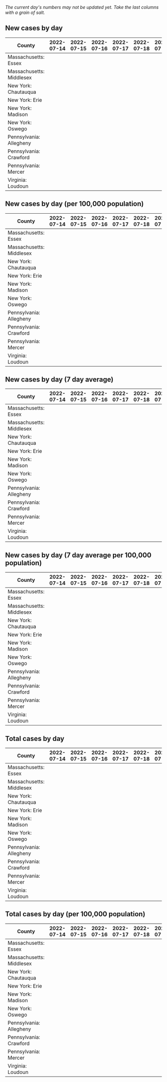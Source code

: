_The current day's numbers may not be updated yet. Take the last columns with a grain of salt._
## New cases by day

| County | 2022-07-14 | 2022-07-15 | 2022-07-16 | 2022-07-17 | 2022-07-18 | 2022-07-19 | 2022-07-20 |
| --- | --- | --- | --- | --- | --- | --- | --- |
| Massachusetts: Essex |  |  |  |  |  |  |  |
| Massachusetts: Middlesex |  |  |  |  |  |  |  |
| New York: Chautauqua |  |  |  |  |  |  |  |
| New York: Erie |  |  |  |  |  |  |  |
| New York: Madison |  |  |  |  |  |  |  |
| New York: Oswego |  |  |  |  |  |  |  |
| Pennsylvania: Allegheny |  |  |  |  |  |  |  |
| Pennsylvania: Crawford |  |  |  |  |  |  |  |
| Pennsylvania: Mercer |  |  |  |  |  |  |  |
| Virginia: Loudoun |  |  |  |  |  |  |  |

## New cases by day (per 100,000 population)

| County | 2022-07-14 | 2022-07-15 | 2022-07-16 | 2022-07-17 | 2022-07-18 | 2022-07-19 | 2022-07-20 |
| --- | --- | --- | --- | --- | --- | --- | --- |
| Massachusetts: Essex |  |  |  |  |  |  |  |
| Massachusetts: Middlesex |  |  |  |  |  |  |  |
| New York: Chautauqua |  |  |  |  |  |  |  |
| New York: Erie |  |  |  |  |  |  |  |
| New York: Madison |  |  |  |  |  |  |  |
| New York: Oswego |  |  |  |  |  |  |  |
| Pennsylvania: Allegheny |  |  |  |  |  |  |  |
| Pennsylvania: Crawford |  |  |  |  |  |  |  |
| Pennsylvania: Mercer |  |  |  |  |  |  |  |
| Virginia: Loudoun |  |  |  |  |  |  |  |

## New cases by day (7 day average)

| County | 2022-07-14 | 2022-07-15 | 2022-07-16 | 2022-07-17 | 2022-07-18 | 2022-07-19 | 2022-07-20 |
| --- | --- | --- | --- | --- | --- | --- | --- |
| Massachusetts: Essex |  |  |  |  |  |  |  |
| Massachusetts: Middlesex |  |  |  |  |  |  |  |
| New York: Chautauqua |  |  |  |  |  |  |  |
| New York: Erie |  |  |  |  |  |  |  |
| New York: Madison |  |  |  |  |  |  |  |
| New York: Oswego |  |  |  |  |  |  |  |
| Pennsylvania: Allegheny |  |  |  |  |  |  |  |
| Pennsylvania: Crawford |  |  |  |  |  |  |  |
| Pennsylvania: Mercer |  |  |  |  |  |  |  |
| Virginia: Loudoun |  |  |  |  |  |  |  |

## New cases by day (7 day average per 100,000 population)

| County | 2022-07-14 | 2022-07-15 | 2022-07-16 | 2022-07-17 | 2022-07-18 | 2022-07-19 | 2022-07-20 |
| --- | --- | --- | --- | --- | --- | --- | --- |
| Massachusetts: Essex |  |  |  |  |  |  |  |
| Massachusetts: Middlesex |  |  |  |  |  |  |  |
| New York: Chautauqua |  |  |  |  |  |  |  |
| New York: Erie |  |  |  |  |  |  |  |
| New York: Madison |  |  |  |  |  |  |  |
| New York: Oswego |  |  |  |  |  |  |  |
| Pennsylvania: Allegheny |  |  |  |  |  |  |  |
| Pennsylvania: Crawford |  |  |  |  |  |  |  |
| Pennsylvania: Mercer |  |  |  |  |  |  |  |
| Virginia: Loudoun |  |  |  |  |  |  |  |

## Total cases by day

| County | 2022-07-14 | 2022-07-15 | 2022-07-16 | 2022-07-17 | 2022-07-18 | 2022-07-19 | 2022-07-20 |
| --- | --- | --- | --- | --- | --- | --- | --- |
| Massachusetts: Essex |  |  |  |  |  |  | 227255 |
| Massachusetts: Middlesex |  |  |  |  |  |  | 384211 |
| New York: Chautauqua |  |  |  |  |  |  | 26106 |
| New York: Erie |  |  |  |  |  |  | 240121 |
| New York: Madison |  |  |  |  |  |  | 14876 |
| New York: Oswego |  |  |  |  |  |  | 29907 |
| Pennsylvania: Allegheny |  |  |  |  |  |  | 294798 |
| Pennsylvania: Crawford |  |  |  |  |  |  | 21215 |
| Pennsylvania: Mercer |  |  |  |  |  |  | 24745 |
| Virginia: Loudoun |  |  |  |  |  |  | 82567 |

## Total cases by day (per 100,000 population)

| County | 2022-07-14 | 2022-07-15 | 2022-07-16 | 2022-07-17 | 2022-07-18 | 2022-07-19 | 2022-07-20 |
| --- | --- | --- | --- | --- | --- | --- | --- |
| Massachusetts: Essex |  |  |  |  |  |  | 28801.7 |
| Massachusetts: Middlesex |  |  |  |  |  |  | 23838.9 |
| New York: Chautauqua |  |  |  |  |  |  | 20571.6 |
| New York: Erie |  |  |  |  |  |  | 26137.0 |
| New York: Madison |  |  |  |  |  |  | 20969.5 |
| New York: Oswego |  |  |  |  |  |  | 24492.1 |
| Pennsylvania: Allegheny |  |  |  |  |  |  | 24242.4 |
| Pennsylvania: Crawford |  |  |  |  |  |  | 25068.2 |
| Pennsylvania: Mercer |  |  |  |  |  |  | 22613.9 |
| Virginia: Loudoun |  |  |  |  |  |  | 19966.0 |
